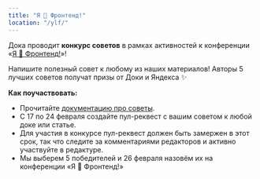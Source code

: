 ```yaml
---
title: "Я 💛 Фронтенд!"
location: "/ylf/"
---
```


Дока проводит **конкурс советов** в рамках активностей к конференции «[Я 💛 Фронтенд!](https://yandex.ru/promo/events/ya-love-frontend-2022)»!

Напишите полезный совет к любому из наших материалов! Авторы 5 лучших советов получат призы от Доки и Яндекса ✨

**Как поучаствовать:**

- Прочитайте [документацию про советы](https://github.com/doka-guide/content/blob/main/docs/practice.md).
- С 17 по 24 февраля создайте пул-реквест с вашим советом к любой доке или статье.
- Для участия в конкурсе пул-реквест должен быть замержен в этот срок, так что следите за комментариями редакторов и активно участвуйте в редактуре.
- Мы выберем 5 победителей и 26 февраля назовём их на конференции «Я 💛 Фронтенд!»
